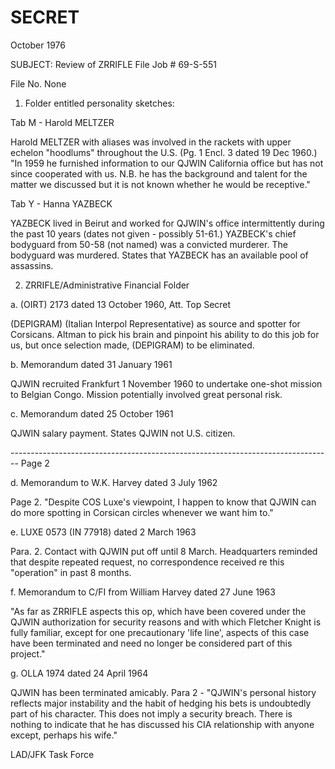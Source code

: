 # SECRET

October 1976

SUBJECT: Review of ZRRIFLE File Job # 69-S-551

File No. None

1. Folder entitled personality sketches:

Tab M - Harold MELTZER

Harold MELTZER with aliases was involved in the rackets with upper echelon "hoodlums" throughout the U.S. (Pg. 1 Encl. 3 dated 19 Dec 1960.) "In 1959 he furnished information to our QJWIN California office but has not since cooperated with us. N.B. he has the background and talent for the matter we discussed but it is not known whether he would be receptive."

Tab Y - Hanna YAZBECK

YAZBECK lived in Beirut and worked for QJWIN's office intermittently during the past 10 years (dates not given - possibly 51-61.) YAZBECK's chief bodyguard from 50-58 (not named) was a convicted murderer. The bodyguard was murdered. States that YAZBECK has an available pool of assassins.

2. ZRRIFLE/Administrative Financial Folder

a. (OIRT) 2173 dated 13 October 1960, Att. Top Secret

(DEPIGRAM) (Italian Interpol Representative) as source and spotter for Corsicans. Altman to pick his brain and pinpoint his ability to do this job for us, but once selection made, (DEPIGRAM) to be eliminated.

b. Memorandum dated 31 January 1961

QJWIN recruited Frankfurt 1 November 1960 to undertake one-shot mission to Belgian Congo. Mission potentially involved great personal risk.

c. Memorandum dated 25 October 1961

QJWIN salary payment. States QJWIN not U.S. citizen.


-------------------------------------------------------------------------------- Page 2

d. Memorandum to W.K. Harvey dated 3 July 1962

Page 2. "Despite COS Luxe's viewpoint, I happen to know that QJWIN can do more spotting in Corsican circles whenever we want him to."

e. LUXE 0573 (IN 77918) dated 2 March 1963

Para. 2. Contact with QJWIN put off until 8 March. Headquarters reminded that despite repeated request, no correspondence received re this "operation" in past 8 months.

f. Memorandum to C/FI from William Harvey dated 27 June 1963

"As far as ZRRIFLE aspects this op, which have been covered under the QJWIN authorization for security reasons and with which Fletcher Knight is fully familiar, except for one precautionary 'life line', aspects of this case have been terminated and need no longer be considered part of this project."

g. OLLA 1974 dated 24 April 1964

QJWIN has been terminated amicably. Para 2 - "QJWIN's personal history reflects major instability and the habit of hedging his bets is undoubtedly part of his character. This does not imply a security breach. There is nothing to indicate that he has discussed his CIA relationship with anyone except, perhaps his wife."

LAD/JFK Task Force
